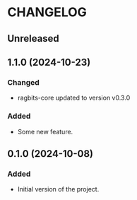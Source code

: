 # CHANGELOG

## Unreleased

## 1.1.0 (2024-10-23)

### Changed

- ragbits-core updated to version v0.3.0

### Added

- Some new feature.

## 0.1.0 (2024-10-08)

### Added

- Initial version of the project.